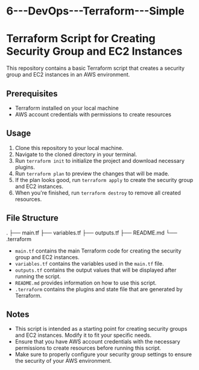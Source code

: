 # 6---DevOps---Terraform---Simple
# Terraform Script for Creating Security Group and EC2 Instances

This repository contains a basic Terraform script that creates a security group and EC2 instances in an AWS environment.

## Prerequisites
- Terraform installed on your local machine
- AWS account credentials with permissions to create resources

## Usage
1. Clone this repository to your local machine.
2. Navigate to the cloned directory in your terminal.
3. Run `terraform init` to initialize the project and download necessary plugins.
4. Run `terraform plan` to preview the changes that will be made.
5. If the plan looks good, run `terraform apply` to create the security group and EC2 instances.
6. When you're finished, run `terraform destroy` to remove all created resources.

## File Structure
.
├── main.tf
├── variables.tf
├── outputs.tf
├── README.md
└── .terraform  

- `main.tf` contains the main Terraform code for creating the security group and EC2 instances.
- `variables.tf` contains the variables used in the `main.tf` file.
- `outputs.tf` contains the output values that will be displayed after running the script.
- `README.md` provides information on how to use this script.
- `.terraform` contains the plugins and state file that are generated by Terraform.

## Notes
- This script is intended as a starting point for creating security groups and EC2 instances. Modify it to fit your specific needs.
- Ensure that you have AWS account credentials with the necessary permissions to create resources before running this script.
- Make sure to properly configure your security group settings to ensure the security of your AWS environment.

